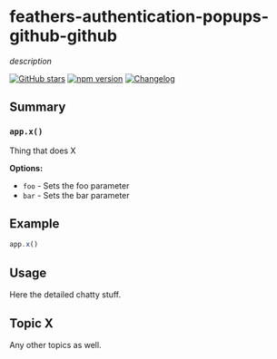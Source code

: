 # feathers-authentication-popups-github-github
*description*

[![GitHub stars](https://img.shields.io/github/stars/feathersjs/feathers-authentication-popups-github.png?style=social&label=Star)](https://github.com/feathersjs/feathers-authentication-popups-github/)
[![npm version](https://img.shields.io/npm/v/feathers-authentication-popups-github.png?style=flat-square)](https://www.npmjs.com/package/feathers-authentication-popups-github)
[![Changelog](https://img.shields.io/badge/changelog-.md-blue.png?style=flat-square)](https://github.com/feathersjs/feathers-authentication-popups-github/blob/master/CHANGELOG.md)


## Summary

### `app.x()`

Thing that does X

__Options:__

- `foo` - Sets the foo parameter
- `bar` - Sets the bar parameter

## Example

```js
app.x()
```

## Usage

Here the detailed chatty stuff.

## Topic X

Any other topics as well.
